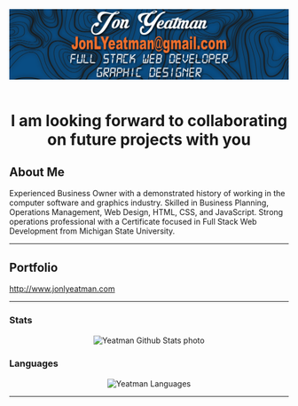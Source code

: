 <div align="center">
<img src="JonYeatmanTimeline.png" alt=" Yeatman header photo" align="center">
</div>
<br>

<h1 align="center">I am looking forward to collaborating on future projects with you</h1>


<!-- <img src="readme_banner.png" alt="header photo"><br> -->

## About Me
Experienced Business Owner with a demonstrated history of working in the computer software and graphics industry. Skilled in Business Planning, Operations Management, Web Design, HTML, CSS, and JavaScript. Strong operations professional with a Certificate focused in Full Stack Web Development from Michigan State University.

---

## Portfolio
http://www.jonlyeatman.com

---


### Stats

<div align="center">
  <img align="center" src="https://github-readme-stats.vercel.app/api?username=Yeatman51&show_icons=true&theme=react" alt="Yeatman Github Stats photo"/>
</div>


<!-- ![Jon Yeatman's GitHub stats](https://github-readme-stats.vercel.app/api?username=Yeatman51&show_icons=true&theme=react) -->

### Languages

<div align="center">
    <img align="center" src="https://github-readme-stats.vercel.app/api/top-langs/?username=Yeatman51&langs_count=7" alt="Yeatman Languages"/>
</div>

<!-- [![Top Langs](https://github-readme-stats.vercel.app/api/top-langs/?username=Yeatman51&langs_count=7)](https://github.com/Yeatman51/github-readme-stats) -->



---
<!--
**Yeatman51/yeatman51** is a ✨ _special_ ✨ repository because its `README.md` (this file) appears on your GitHub profile.

Here are some ideas to get you started:

- 🔭 I’m currently working on ...
- 🌱 I’m currently learning ...
- 👯 I’m looking to collaborate on ...
- 🤔 I’m looking for help with ...
- 💬 Ask me about ...
- 📫 How to reach me: ...
- 😄 Pronouns: ...
- ⚡ Fun fact: ...
-->
